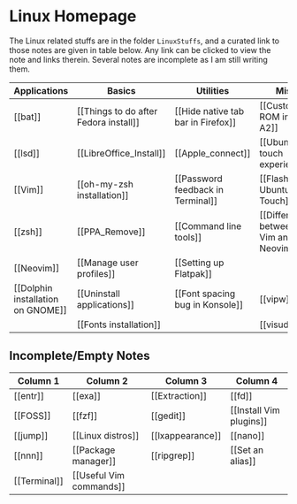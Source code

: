 # Linux Homepage
The Linux related stuffs are in the folder `LinuxStuffs`, and a curated link to those notes are given in table below. Any link can be clicked to view the note and links therein. Several notes are incomplete as I am still writing them. 

| Applications                      | Basics                                | Utilities                          | Misc                                  |     |
| --------------------------------- | ------------------------------------- | ---------------------------------- | ------------------------------------- | --- |
| [[bat]]                           | [[Things to do after Fedora install]] | [[Hide native tab bar in Firefox]] | [[Custom ROM in Mi A2]]               |     |
| [[lsd]]                           | [[LibreOffice_Install]]               | [[Apple_connect]]                  | [[Ubuntu touch experience]]           |     |
| [[Vim]]                           | [[oh-my-zsh installation]]            | [[Password feedback in Terminal]]  | [[Flash Ubuntu Touch]]                |     |
| [[zsh]]                           | [[PPA_Remove]]                        | [[Command line tools]]             | [[Difference between Vim and Neovim]] |     |
| [[Neovim]]                        | [[Manage user profiles]]              | [[Setting up Flatpak]]             |                                       |     |
| [[Dolphin installation on GNOME]] | [[Uninstall applications]]            | [[Font spacing bug in Konsole]]    | [[vipw]]                              |     |
|                                   | [[Fonts installation]]                |                                    | [[visudo]]                                      |     |

## Incomplete/Empty Notes
| Column 1     | Column 2                | Column 3         | Column 4                |
| ------------ | ----------------------- | ---------------- | ----------------------- |
| [[entr]]     | [[exa]]                 | [[Extraction]]   | [[fd]]                  |
| [[FOSS]]     | [[fzf]]                 | [[gedit]]        | [[Install Vim plugins]] |
| [[jump]]     | [[Linux distros]]       | [[lxappearance]] | [[nano]]                |
| [[nnn]]      | [[Package manager]]     | [[ripgrep]]      | [[Set an alias]]        |
| [[Terminal]] | [[Useful Vim commands]] |                  |                         | 
